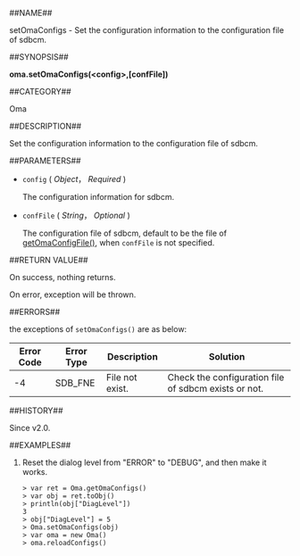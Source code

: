 
##NAME##

setOmaConfigs - Set the configuration information to the configuration file of sdbcm.

##SYNOPSIS##

**oma.setOmaConfigs(\<config\>,[confFile])**

##CATEGORY##

Oma

##DESCRIPTION##

Set the configuration information to the configuration file of sdbcm.

##PARAMETERS##

* `config` ( *Object*， *Required* )

	The configuration information for sdbcm.

* `confFile` ( *String*， *Optional* )

	The configuration file of sdbcm, default to be the file of [getOmaConfigFile()](manual/Manual/Sequoiadb_Command/Oma/getOmaConfigFile.md), when `confFile` is not specified.

##RETURN VALUE##

On success, nothing returns.

On error, exception will be thrown.

##ERRORS##

the exceptions of `setOmaConfigs()` are as below:

| Error Code | Error Type | Description | Solution |
| ------ | --- | ------------ | ----------- |
| -4 | SDB_FNE | File not exist. | Check the configuration file of sdbcm exists or not. |

##HISTORY##

Since v2.0.

##EXAMPLES##

1. Reset the dialog level from "ERROR" to "DEBUG", and then make it works.

	```lang-javascript
	> var ret = Oma.getOmaConfigs()
	> var obj = ret.toObj()
	> println(obj["DiagLevel"])
	3
	> obj["DiagLevel"] = 5
	> Oma.setOmaConfigs(obj)
	> var oma = new Oma()
 	> oma.reloadConfigs()
	```